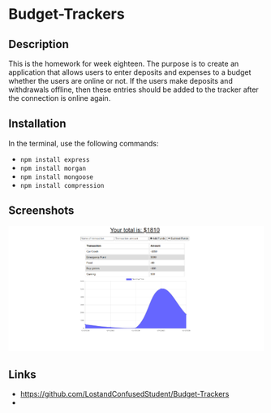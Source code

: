 # Budget-Trackers

## Description

This is the homework for week eighteen. The purpose is to create an application that allows users to enter deposits and expenses to a budget whether the users are online or not. If the users make deposits and withdrawals offline, then these entries should be added to the tracker after the connection is online again.

## Installation

In the terminal, use the following commands:

* `npm install express`
* `npm install morgan`
* `npm install mongoose`
* `npm install compression`

## Screenshots

![Screenshot](Develop/public/assets/images/Screenshot.png)

## Links

* https://github.com/LostandConfusedStudent/Budget-Trackers
* 